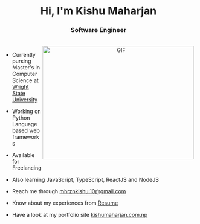 <h1 align="center">Hi, I'm Kishu Maharjan</h1>
<h3 align="center">Software Engineer</h3>

<br/>

<a target="_blank" align="center">
  <img align="right" top="500" height="300" width="400" alt="GIF" src="https://media.giphy.com/media/SWoSkN6DxTszqIKEqv/giphy.gif">
</a>

- Currently pursing Master's in Computer Science at <a href="https://www.wright.edu/" target="_blank">Wright State University</a>

- Working on Python Language based web frameworks

- Available for Freelancing

- Also learning JavaScript, TypeScript, ReactJS and NodeJS

- Reach me through <a href = "mailto: mhrznkishu.10@gmail.com">mhrznkishu.10@gmail.com</a>

- Know about my experiences from <a href="https://docs.google.com/document/d/1JwVeWoVrPl6kNuiam4G2egFXt3mvg_2PhYXSAW9C5Ug/edit?usp=sharing" target="_blank">Resume</a>

- Have a look at my portfolio site <a href="https://kishumaharjan.com.np/" target="_blank">kishumaharjan.com.np</a>

<br/>
